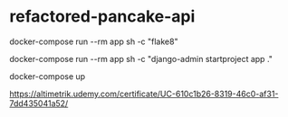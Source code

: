 # refactored-pancake-api

docker-compose run --rm app sh -c "flake8"

docker-compose run --rm app sh -c "django-admin startproject app ."

docker-compose up

https://altimetrik.udemy.com/certificate/UC-610c1b26-8319-46c0-af31-7dd435041a52/
